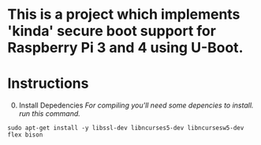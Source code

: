 # This is a project which implements 'kinda' secure boot support for Raspberry Pi 3 and 4 using U-Boot.

# Instructions

0. Install Depedencies
*For compiling you'll need some depencies to install. run this command.*
```
sudo apt-get install -y libssl-dev libncurses5-dev libncursesw5-dev flex bison 
```